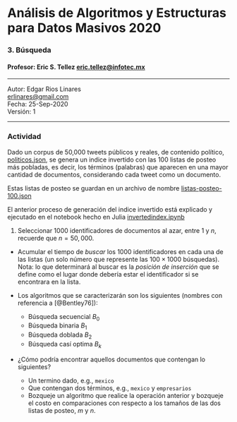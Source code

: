 # Análisis de Algoritmos y Estructuras para Datos Masivos 2020
### 3. Búsqueda 
#### Profesor: Eric S. Tellez <eric.tellez@infotec.mx>
***
Autor: Edgar Rios Linares  
<erlinares@gmail.com>  
Fecha: 25-Sep-2020  
Versión: 1
***

### Actividad

Dado un corpus de 50,000 tweets públicos y reales, de contenido político, [politicos.json](politicos.json), se genera un indice invertido con las 100 listas de posteo más pobladas, es decir, los términos (palabras) que aparecen en una mayor cantidad de documentos, considerando cada tweet como un documento.

Estas listas de posteo se guardan en un archivo de nombre [listas-posteo-100.json](listas-posteo-100.json)

El anterior proceso de generación del indice invertido está explicado y ejecutado en el notebook hecho en Julia [invertedindex.ipynb](invertedindex.ipynb)

 
1. Seleccionar 1000 identificadores de documentos al azar, entre $1$ y $n$, recuerde que $n=50,000$.
  - Acumular el tiempo de _buscar_ los 1000 identificadores en cada una de las listas (un solo número que represente las $100\times 1000$ búsquedas). Nota: lo que determinará al buscar es la _posición de inserción_ que se define como el lugar donde debería estar el identificador si se encontrara en la lista.
  - Los algoritmos que se caracterizarán son los siguientes (nombres con referencia a [@Bentley76]):
      - Búsqueda secuencial $B_0$
      - Búsqueda binaria $B_1$
      - Búsqueda doblada $B_2$
      - Búsqueda casí optima $B_k$

  - ¿Cómo podría encontrar aquellos documentos que contengan lo siguientes?
    - Un termino dado, e.g., `mexico`
    - Que contengan dos términos, e.g., `mexico` y `empresarios`
    - Bozqueje un algoritmo que realice la operación anterior y bozqueje el costo en comparaciones con respecto a los tamaños de las dos listas de posteo, $m$ y $n$.
